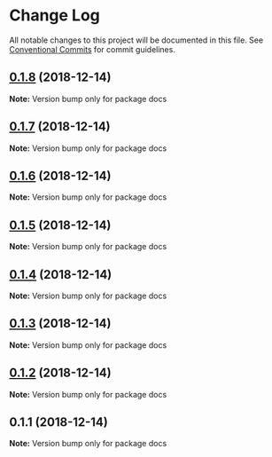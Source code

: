 # Change Log

All notable changes to this project will be documented in this file.
See [Conventional Commits](https://conventionalcommits.org) for commit guidelines.

## [0.1.8](https://github.com/parcel-prototyper/parcel-prototyper/compare/docs@0.1.7...docs@0.1.8) (2018-12-14)

**Note:** Version bump only for package docs





## [0.1.7](https://github.com/parcel-prototyper/parcel-prototyper/compare/docs@0.1.6...docs@0.1.7) (2018-12-14)

**Note:** Version bump only for package docs





## [0.1.6](https://github.com/parcel-prototyper/parcel-prototyper/compare/docs@0.1.5...docs@0.1.6) (2018-12-14)

**Note:** Version bump only for package docs





## [0.1.5](https://github.com/parcel-prototyper/parcel-prototyper/compare/docs@0.1.4...docs@0.1.5) (2018-12-14)

**Note:** Version bump only for package docs





## [0.1.4](https://github.com/parcel-prototyper/parcel-prototyper/compare/docs@0.1.3...docs@0.1.4) (2018-12-14)

**Note:** Version bump only for package docs





## [0.1.3](https://github.com/parcel-prototyper/parcel-prototyper/compare/docs@0.1.2...docs@0.1.3) (2018-12-14)

**Note:** Version bump only for package docs





## [0.1.2](https://github.com/parcel-prototyper/parcel-prototyper/compare/docs@0.1.1...docs@0.1.2) (2018-12-14)

**Note:** Version bump only for package docs





## 0.1.1 (2018-12-14)

**Note:** Version bump only for package docs
